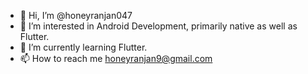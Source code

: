 - 👋 Hi, I’m @honeyranjan047
- 👀 I’m interested in Android Development, primarily native as well as Flutter.
- 🌱 I’m currently learning Flutter.
- 📫 How to reach me honeyranjan9@gmail.com

<!---
honeyranjan047/honeyranjan047 is a ✨ special ✨ repository because its `README.md` (this file) appears on your GitHub profile.
You can click the Preview link to take a look at your changes.
--->
